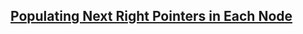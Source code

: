 ## [Populating Next Right Pointers in Each Node](https://leetcode.com/problems/populating-next-right-pointers-in-each-node/)
